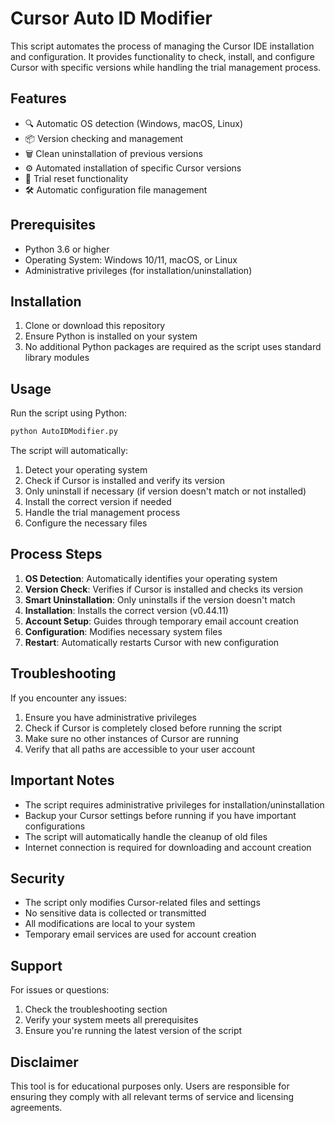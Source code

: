 # Cursor Auto ID Modifier

This script automates the process of managing the Cursor IDE installation and configuration. It provides functionality to check, install, and configure Cursor with specific versions while handling the trial management process.

## Features

- 🔍 Automatic OS detection (Windows, macOS, Linux)
- 📦 Version checking and management
- 🗑️ Clean uninstallation of previous versions
- ⚙️ Automated installation of specific Cursor versions
- 🔄 Trial reset functionality
- 🛠️ Automatic configuration file management

## Prerequisites

- Python 3.6 or higher
- Operating System: Windows 10/11, macOS, or Linux
- Administrative privileges (for installation/uninstallation)

## Installation

1. Clone or download this repository
2. Ensure Python is installed on your system
3. No additional Python packages are required as the script uses standard library modules

## Usage

Run the script using Python:

```bash
python AutoIDModifier.py
```

The script will automatically:

1. Detect your operating system
2. Check if Cursor is installed and verify its version
3. Only uninstall if necessary (if version doesn't match or not installed)
4. Install the correct version if needed
5. Handle the trial management process
6. Configure the necessary files

## Process Steps

1. **OS Detection**: Automatically identifies your operating system
2. **Version Check**: Verifies if Cursor is installed and checks its version
3. **Smart Uninstallation**: Only uninstalls if the version doesn't match
4. **Installation**: Installs the correct version (v0.44.11)
5. **Account Setup**: Guides through temporary email account creation
6. **Configuration**: Modifies necessary system files
7. **Restart**: Automatically restarts Cursor with new configuration

## Troubleshooting

If you encounter any issues:

1. Ensure you have administrative privileges
2. Check if Cursor is completely closed before running the script
3. Make sure no other instances of Cursor are running
4. Verify that all paths are accessible to your user account

## Important Notes

- The script requires administrative privileges for installation/uninstallation
- Backup your Cursor settings before running if you have important configurations
- The script will automatically handle the cleanup of old files
- Internet connection is required for downloading and account creation

## Security

- The script only modifies Cursor-related files and settings
- No sensitive data is collected or transmitted
- All modifications are local to your system
- Temporary email services are used for account creation

## Support

For issues or questions:
1. Check the troubleshooting section
2. Verify your system meets all prerequisites
3. Ensure you're running the latest version of the script

## Disclaimer

This tool is for educational purposes only. Users are responsible for ensuring they comply with all relevant terms of service and licensing agreements. 